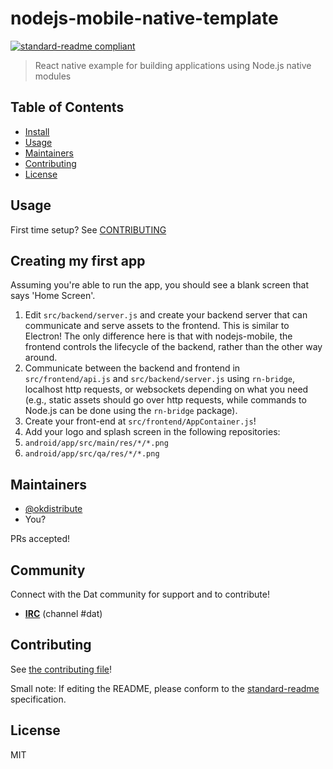 # nodejs-mobile-native-template

[![standard-readme compliant](https://img.shields.io/badge/standard--readme-OK-green.svg?style=flat-square)](https://github.com/RichardLitt/standard-readme)

> React native example for building applications using Node.js native modules

## Table of Contents

- [Install](#install)
- [Usage](#usage)
- [Maintainers](#maintainers)
- [Contributing](#contributing)
- [License](#license)

## Usage

First time setup? See [CONTRIBUTING](CONTRIBUTING.md])

## Creating my first app

Assuming you're able to run the app, you should see a blank screen that says
'Home Screen'.
  
1. Edit `src/backend/server.js` and create your backend server that can
   communicate and serve assets to the frontend. This is similar
   to Electron! The only difference here is that with nodejs-mobile, the
   frontend controls the lifecycle of the backend, rather than the other way around.
1. Communicate between the backend and frontend in `src/frontend/api.js` and
   `src/backend/server.js` using `rn-bridge`, localhost http requests, or
    websockets depending on what you need (e.g., static assets should go over http
    requests, while commands to Node.js can be done using the `rn-bridge`
    package).
1. Create your front-end at `src/frontend/AppContainer.js`! 
1. Add your logo and splash screen in the following repositories:
  1. `android/app/src/main/res/*/*.png`
  1. `android/app/src/qa/res/*/*.png`

## Maintainers

- [@okdistribute](https://github.com/okdistribute)
- You?

PRs accepted!

## Community

Connect with the Dat community for support and to contribute!

- [**IRC**](https://kiwiirc.com/nextclient/irc.freenode.net/) (channel #dat)

## Contributing

See [the contributing file](CONTRIBUTING.md)!


Small note: If editing the README, please conform to the [standard-readme](https://github.com/RichardLitt/standard-readme) specification.

## License

MIT
